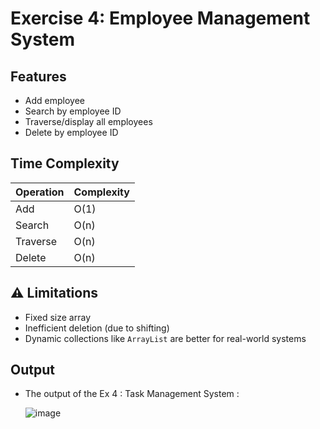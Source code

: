 # Exercise 4: Employee Management System

##  Features
- Add employee
- Search by employee ID
- Traverse/display all employees
- Delete by employee ID

##  Time Complexity
| Operation | Complexity |
|-----------|------------|
| Add       | O(1)       |
| Search    | O(n)       |
| Traverse  | O(n)       |
| Delete    | O(n)       |

## ⚠ Limitations
- Fixed size array
- Inefficient deletion (due to shifting)
- Dynamic collections like `ArrayList` are better for real-world systems




## Output
- The output of the Ex 4 : Task Management System :

  ![image](https://github.com/user-attachments/assets/dd9571cf-d089-4df4-baef-f6fda7744c97)


